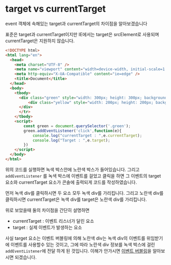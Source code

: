 # target vs currentTarget

event 객체에 속해있는 target과 currentTarget의 차이점을 알아보겠습니다

표준은 target과 currentTarget이지만 IE에서는 target은 srcElement로 사용되며 currentTarget은 지원하지 않습니다.

```html
<!DOCTYPE html>
<html lang="en">
  <head>
    <meta charset="UTF-8" />
    <meta name="viewport" content="width=device-width, initial-scale=1.0" />
    <meta http-equiv="X-UA-Compatible" content="ie=edge" />
    <title>Document</title>
  </head>
  <body>
    <tbody>
      <div class="green" style="width: 300px; height: 300px; background-color: green;">
          <div class="yellow" style="width: 200px; height: 200px; background-color: yellow;"></div>
      </div>
      </tr>
    </tbody>
    <script>
        const green = document.querySelector('.green');
        green.addEventListener('click',function(e){
            console.log("currentTarget : ",e.currentTarget);
            console.log("Target : ",e.target);
        })
    </script>
  </body>
</html>

```

위의 코드를 실행하면
녹색 박스안에 노란색 박스가 들어있습니다.
그리고 `addEventListener` 를 녹색 박스에 이벤트를 걸었고 클릭을 하면 그 이벤트의 target 요소와 currentTarget 요소가 콘솔에 출력되게 코드를 작성하였습니다.

먼저 녹색 div를 클릭하시면 두 요소 모두 녹색 div를 가리킵니다.
그리고 노란색 div를 클릭하시면 currentTarget은 녹색 div를 target은 노란색 div를 가리킵니다.

위로 보았을때 둘의 차이점을 간단히 설명하면

- currentTarget : 이벤트 리스너가 달린 요소
- target : 실제 이벤트가 발생하는 요소

사실 target 요소는 이벤트 버블링에 의해 노란색 div는 녹색 div의 이벤트를 위임받기에 이벤트를 사용할수 있는 것이고, 그에 따라 노란색 div 정보를 녹색 박스에 걸린 `addEventListener`에 전달 하게 된 것입니다. 이해가 안가시면 [이벤트 버블링](https://kyounghwan01.github.io/blog/JS/JSbasic/event-catch/)을 알아보시면 되겠습니다.
